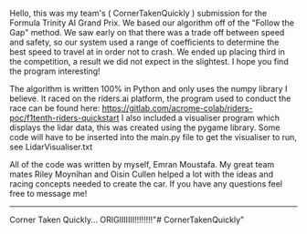 Hello, this was my team's ( CornerTakenQuickly ) submission for the Formula Trinity AI Grand Prix.
We based our algorithm off of the "Follow the Gap" method. 
We saw early on that there was a trade off between speed and safety, so our system used a range of coefficients
to determine the best speed to travel at in order not to crash. 
We ended up placing third in the competition, a result we did not expect in the slightest.
I hope you find the program interesting!

The algorithm is written 100% in Python and only uses the numpy library I believe. It raced on the riders.ai
platform, the program used to conduct the race can be found here: https://gitlab.com/acrome-colab/riders-poc/f1tenth-riders-quickstart
I also included a visualiser program which displays the lidar data, this was created using the pygame library.
Some code will have to be inserted into the main.py file to get the visualiser to run, see LidarVisualiser.txt

All of the code was written by myself, Emran Moustafa. My great team mates Riley Moynihan and Oisin Cullen helped
a lot with the ideas and racing concepts needed to create the car. 
If you have any questions feel free to message me! 

-----------

Corner Taken Quickly... ORIGIIIIIII!!!!!!!!"# CornerTakenQuickly" 
